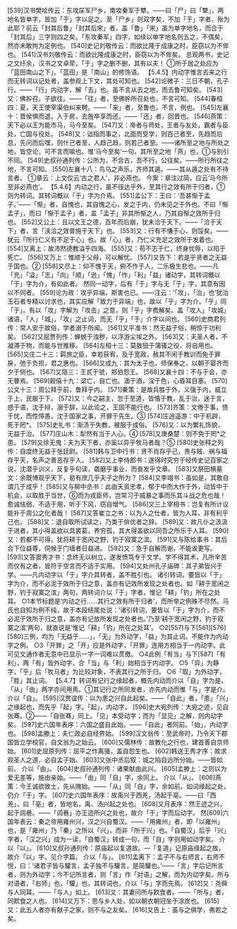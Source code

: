 <!-- { "loadSidebar": true } -->
[539]汉书樊哙传云：东攻杘军尸乡，南攻秦军于犨。——曰「尸」曰「犨」，两地名皆单字，皆加「于」字以足之。至「尸乡」则双字矣，不加「于」字者，殆为此耶？前云「封其后鲁」「封其后宋」者，盖「鲁」「宋」虽为单字地名，而合于「封其后」三字则四之矣。「东攻秦军」四字，如续以单字地名则五之，不偶矣，然亦未敢拘为定例也。
[540]史记刘敬传云：而欲比隆于成康之时，臣窃以为不侔也。
[541]汉书刘敬传云：而欲比隆成康之时，臣窃以为不侔矣。
总观两书，史记之文纡余，汉书之文卓荦，「于」字之删不删，其有以夫！
①所于居之处应为「蓝田南山之下」。「蓝田」是「南山」的修饰语。
【5.4.5】内动字惟言去来之行而无转词以记处者，盖参观上下文，其处可知也。
[542]论微子：三日不朝，孔子行。——「行」内动字，解「去」也。虽不言从去之地，而去鲁可知矣。
[543]又：佛肸召，子欲往。——「往」者，至佛肸所召处也，不言可知。
[544]春桓四：夏，天王使宰渠伯纠来聘。——「来」者，至鲁也，不言，例也。
[545]左襄十：晋侯惧而退，入于房，去旌卒享而还。——「还」者，回晋也。
[546]燕策：天下必以王为能市马，马今至矣。
[547]又：帝者与师处，王者与友处，霸者与臣处，亡国与役处。
[548]又：诎指而事之，北面而受学，则百己者至，先趋而后息，先问而后嘿，则什己者至，人趋己趋，则若己者至。——诸所至之地与所处之地，皆空论，可不言而喻也。惟‘马今至矣’一句，其所至之地「燕」也，①与别引不同。
[549]史叔孙通列传：公所为，不合古，吾不行，公往矣。——所行所往之地，不言可知。
[550]左襄十八：鸟乌之声乐，齐师其遁。——其从遁之处有不待言者。
①章云：上文仅云‘古之君人’，非必燕也。  今案：章注过简，应云‘马今所至非必燕也’。
【5.4.6】内动之行，虽不径达乎外，至其行之效有所于归者，①则为转词。其转词概以「于」字为介焉。
[551]孟公下：王曰：‘吾甚惭于孟子。’——「惭」者，自愧也，其自愧之心，发之于内，仍未见之于外也。不曰「惭孟子」，而曰「惭于孟子」者，盖「孟子」非其所惭之人，乃其自惭之效所于归也。
[552]又公上：且以文王之德，百年而后崩，犹未洽于天下。——「洽于天下」者，言「浃洽之效普施于天下」也。
[553]又：行有不慊于心，则馁矣。——犹云「所行仁义有不足于心」也。故「心」者，乃仁义充足之效所于发着也。
[554]又离上：故沛然德教溢乎四海。
[555]又：苟不志于仁，终身忧辱，以陷于死亡。
[556]又万上：惟顺于父母，可以解忧。
[557]又告下：若是乎贤者之无益于国也。②
[558]又尽上：仰不愧于天，俯不怍于人，二乐极生悲也。——凡「充」「溢」「志」「向」「顺」「逊」「愧」「怍」「利」「益」诸动字，其转词概以「于」字为介，有如此者。
然同一动字，后有「于」字与无「于」字，其意有因以不同者。
[559]论为政：攻乎异端，斯害也已。——注云：‘「攻」，「治」也’犹治玉石者专精以讨求也，其实应解「致力于异端」也，故以「乎」字为介。「乎」同「于」。有以「攻」字解为「攻击」之意，则「乎」字费解矣。盖「攻人」「攻城」诸语，「人」「城」，「攻」之止词，而无「乎」「于」介字以间也。
[560]史商君列传：常人安于故俗，学者溺于所闻。
[561]又平准书：然无益于俗，稍惊于功利矣。
[562]又屈贾列传：蝉蜕于浊秽，以浮游尘埃之外。
[563]又：夫圣人者，不凝滞于物，而能与世推移。
[564]左桓十三：莫敖狃于蒲骚之役，将自用也。
[565]又庄二十三：羁旅之臣，幸若获宥，及于宽政，赦其不闲于教训而免于罪戾，弛于负担，君之惠也。
[566]又成九：其为太子也，师保奉之，以朝于婴齐而夕于侧也。
[567]又隐三：王贰于虢，郑伯怨王。
[568]又襄十四：不与于会，亦无瞢焉。
[569]榖僖十九：梁亡，自亡也。湎于酒，淫于色，心昏耳目塞。
[570]公文十三：周公拜乎前，鲁拜乎内。
[571]秦策：是故兵胜于外，义强于内，威立于上，民服于下。
[572]又：今之嗣主，忽于至道，皆惛于教，乱于治，迷于言，惑于语，沈于辩，溺于辞，以此论之，王固不能行也。
[573]齐策：文倦于事，愦于忧，而性懧愚，沈于国家之事，开罪于先生。③
[574]庄逍遥游：中于机辟，死于罔*。
[575]史礼书：渐渍于失教，被服于成俗。
[576]又：以为繁礼饰貌，无益于治。
[577]庄山木：犁然有当于人心。④
[578]又庚桑楚：则不免于罔*之患。
[579]又徐无鬼：夫为天下者，亦奚以异乎牧马者哉？⑤
[580]史张释之列传：自度终无益于张廷尉。
[581]韩与卫中行书：贤不肖存乎己，贵与贱、祸与福存乎天，名声之善恶存乎人。
[582]又上李侍郎书：遂得时究穷于经传史记百家之说，沈潜乎训义，反复乎句读，砻磨乎事业，而奋发乎文章。
[583]又祭田横墓文：余既博观乎天下，曷有庶几乎夫子之所为？
[584]又李翊书：虽如是，其敢自谓几于成乎！
[585]又与柳中丞书：此由天资忠孝，郁于中而大作于外，动皆中于机会，以取胜于当世，⑥而为戎臣师，岂常习于威暴之事而乐其斗战之危也哉！愈诚怯弱，不适于用，听于下风，窃自增气。
[586]又三上宰相书：岂复有所计议能补于周公之化者哉！
[587]又答崔立之书：以为人之仕者，皆为人耳，非有利乎己也。
[588]又：退自取所试读之，乃类于俳优者之辞。
[589]又：故凡仆之汲汲于进者，其小得盖欲以具裘葛，养穷孤，其大得盖欲以同吾之所乐于人耳。
[590]又：若都不可得，犹将耕于宽闲之野，钓于寂寞之滨。
[591]又与陈给事书：其后合下位益尊，伺候于门墙者日益进。
[592]又：急于自解而谢，不能诶更写。
[593]又答窦秀才书：念终无以树立，遂发愤笃专于文学。学不得其术，凡所辛苦而仅有之者，皆符于空言而不适于实用。
[594]又处州孔子庙碑：其子弟皆兴于学。——凡内动字以「于」字介其转者，盖不胜引也。
诸引转词，要皆以「于」字为介，而不必泥于效所于归之意，盖亦有记效所发现之处者也。如「耕于宽闲之野，钓于寂寞之滨」两句，两转词介以「于」字者，惟记「耕」「钓」所在之处耳。
○1本节标题是‘内动之行……其行之效有所于归者’，而所举之例殊不尽然。马氏也自知为例不纯，故于本段结尾处说：‘诸引转词，要皆以「于」字为介，而不必泥于效所于归之意，盖亦有记放所发现之处者也。’乃至‘耕于宽闲之野，钓于寂寞之滨’两句，就直说是‘惟记「耕」「钓」所在之处耳’。
○2[557]与下[561][576][580]三例，均为「无益于……」，「无」为外动字，「益」为其止词。不能作为内动字之例。
○3「开罪」之「开」应是外动字，「开罪」连用方相当于一内动字。此可见文通作者无意中已显示一字一词难以贯徼。
○4此例「有当」与下[587]「有利」，两「有」皆外动字，合「当」与「利」始相当于内动字。
○5「异」为静字，「乎」后「牧马者」为比较对象，不表其行之所于归。
○6「取」为外动字，「胜」其止词。
【5.4.7】转词有记行之缘起者，概先内动而介以「自」字为是，「从」「由」两字亦间用焉。①其记行之所同发者，亦先内动而惟「与」字是介。
介以「自」。
[595]汉贾谊传：以为患之兴自此起矣。——「自此」者，「患」「兴」之缘起也，而先乎「起」字。「起」，内动字。
[596]史大宛列传：大宛之迹，见自张骞。②——「自张骞」同上。「见」本受动字；而为「显见」之解，则内动字矣。
[597]史六国年表序：六国之盛自此始。——「自此」者同前。「始」，内动字也。
[598]孟滕上：夫仁政必自经界始。
[599]汉文翁传：至武帝时，乃令天下郡国皆立学校官，自文翁为之始云。
[600]又儒林传：故教化之行也，建首善自京师始。
[601]史屈原列传：屈平之作离骚，盖自怨生也。
[602]韩送王秀才序：故求观圣人之道，必自孟子始。
[603]又张中丞后叙：城之陷自远所分始。——皆如前。
介以「由」。
[604]史叔孙通列传：诸果献由此兴。
[605]孟滕上：之则以为爱无差等，施由亲始。——「由」同「自」字，余同上。
介以「从」。
[606]燕策：今王诚欲致士，先从隗始。——「从」同「自」字，余如前。如词缘起之处，仍介「于」字。  [607]史六国年表序：故禹兴于西羌，汤起于亳。——曰「西羌」，曰「亳」者，皆地名，禹、汤兴起之处也。
[608]又月表序：然王迹之兴，起于闾巷。——「闾巷」亦王迹所兴之处也，故介「于」字而后动字。
然[609]六国年表云：秦之帝用雍州兴，汉之兴自蜀汉。——「用雍州」者，即「以雍州」也，是「雍州」乃「秦」之所以「兴」，而非「所于兴」也。「自蜀汉」后乎「兴」字者，「汉之兴」成为一读，「自蜀汉」转成一句，而「自」字则用如动字矣。
介以「以」。
[610]又叔孙通列传：原庙起以复道故。—「复道」记原庙缘起之故，故介「以」字。见介字篇。
介以「与」。
[611]孟离下：孟子不与右师言，右师不悦，曰：‘诸君子皆与驩言，孟子独不与驩言，是简驩也。’——「言」字后记所言者，则为外动字；今不记所言者，则「言」作「对语」之解，而为内动字矣。所与对语者，「右师」也，「驩」也，其转词也，介以「与」字而先焉。
[612]又：尧舜与人同耳。——「与人」如上。
[613]又：其妻问所与飮食者。——「所与」者，同飮食之人也。
[614]又万下：思与乡人处，如以朝衣朝冠坐于涂炭也。
[615]又：此五人者亦有献子之家，则不与之友矣。
[616]又告上：虽与之俱学，弗若之矣。
